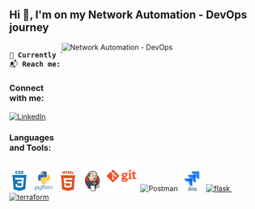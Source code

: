 <h2>Hi 👋, I'm on my Network Automation - DevOps journey </h2>
<img align="right" height="220px" width="400px" src="https://miro.medium.com/v2/resize:fit:1400/0*bV6AQdCcj_2w_3u4.png" alt="Network Automation - DevOps">

<pre> 
🚀 <strong>Currently learning:</strong> &nbsp; DevNet Certification Path
📬 <strong>Reach me:</strong> &nbsp; eng.miguelaz@gmail.com
</pre>

<h3>Connect with me:</h3>
<p>
    <a href="https://www.linkedin.com/in/miguel-arizmendi-0287a197" target="blank">
        <img align="center" src="https://raw.githubusercontent.com/rahuldkjain/github-profile-readme-generator/master/src/images/icons/Social/linked-in-alt.svg" alt="LinkedIn" height="40" width="40" />
    </a>
<h3 align="left">Languages and Tools:</h3>
<p align="left"> 
    <div> 
        <img src="https://github.com/devicons/devicon/blob/master/icons/css3/css3-plain-wordmark.svg"  title="CSS3" alt="CSS" width="40" height="40"/>&nbsp;
        <img src="https://github.com/devicons/devicon/blob/master/icons/python/python-original-wordmark.svg" title="Python" alt="Python" width="40" height="40"/>&nbsp;
        <img src="https://github.com/devicons/devicon/blob/master/icons/html5/html5-plain-wordmark.svg" title="HTML5" alt="HTML" width="40" height="40"/>&nbsp;  
        <img src="https://github.com/devicons/devicon/blob/master/icons/jenkins/jenkins-original.svg" title="Jenkins" alt="Jenkins" width="40" height="40"/>&nbsp;
        <img src="https://github.com/devicons/devicon/blob/master/icons/git/git-plain-wordmark.svg" title="Git" alt="Git" width="60" height="60"/>&nbsp;
        <img src="https://www.vectorlogo.zone/logos/getpostman/getpostman-ar21.svg" title="Postman" alt="Postman" width="120" height="90"/>&nbsp;
        <img src="https://github.com/devicons/devicon/blob/master/icons/jira/jira-original-wordmark.svg"  title="Jira" alt="Jira" width="40" height="40"/>&nbsp;
        <a href="https://flask.palletsprojects.com/" target="_blank" rel="noreferrer"> <img src="https://www.pngfind.com/pngs/m/128-1286693_flask-framework-logo-svg-hd-png-download.png" alt="flask" width="40" height="40"/> </a>
        <a href="https://www.python.org" target="_blank" rel="noreferrer"> <img  <a href="https://www.terraform.io/" target="_blank" rel="noreferrer"> <img src="https://www.vectorlogo.zone/logos/terraformio/terraformio-icon.svg" alt="terraform" width="40" height="40"/> </a> 
    </div>
</p>



